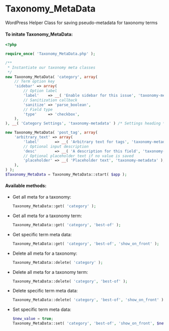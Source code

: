 Taxonomy_MetaData
=================

WordPress Helper Class for saving pseudo-metadata for taxonomy terms


#### To initate Taxonomy_MetaData:
```php
<?php

require_once( 'Taxonomy_MetaData.php' );

/**
 * Instantiate our taxonomy meta classes
 */
new Taxonomy_MetaData( 'category', array(
	// Term option key
	'sidebar' => array(
		// Option label
		'label'    => __( 'Enable sidebar for this issue', 'taxonomy-metadata' ),
		// Sanitization callback
		'sanitize' => 'parse_boolean',
		// Field type
		'type'     => 'checkbox',
	),
), __( 'Category Settings', 'taxonomy-metadata' ) /* Settings heading */ );

new Taxonomy_MetaData( 'post_tag', array(
	'arbitrary_text' => array(
		'label'       => __( 'Arbitrary text for tags', 'taxonomy-metadata' ),
		// Optional input description
		'desc'        => __( 'A description for this field', 'taxonomy-metadata' ),
		// Optional placeholder text if no value is saved
		'placeholder' => __( 'Placeholder text', 'taxonomy-metadata' ),
	),
) );
$Taxonomy_MetaData = Taxonomy_MetaData::start( $app );
```

#### Available methods:

* Get all meta for a taxonomy:
	```php
	Taxonomy_MetaData::get( 'category' );
	```

* Get all meta for a taxonomy term:
	```php
	Taxonomy_MetaData::get( 'category', 'best-of' );
	```

* Get specific term meta data:
	```php
	Taxonomy_MetaData::get( 'category', 'best-of', 'show_on_front' );
	```

* Delete all meta for a taxonomy:
	```php
	Taxonomy_MetaData::delete( 'category' );
	```

* Delete all meta for a taxonomy term:
	```php
	Taxonomy_MetaData::delete( 'category', 'best-of' );
	```

* Delete specific term meta data:
	```php
	Taxonomy_MetaData::delete( 'category', 'best-of', 'show_on_front' );
	```

* Set specific term meta data:
	```php
	$new_value = true;
	Taxonomy_MetaData::set( 'category', 'best-of', 'show_on_front', $new_value );
	```
